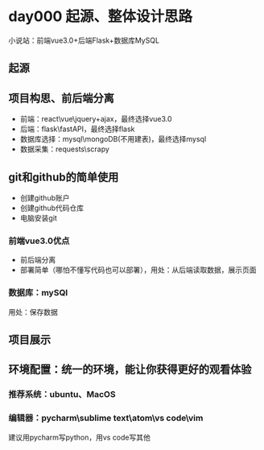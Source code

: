 # day000 起源、整体设计思路
小说站：前端vue3.0+后端Flask+数据库MySQL

## 起源
## 项目构思、前后端分离
- 前端：react\vue\jquery+ajax，最终选择vue3.0
- 后端：flask\fastAPI，最终选择flask
- 数据库选择：mysql\mongoDB(不用建表)，最终选择mysql
- 数据采集：requests\scrapy

## git和github的简单使用
- 创建github账户
- 创建github代码仓库
- 电脑安装git

### 前端vue3.0优点
- 前后端分离
- 部署简单（哪怕不懂写代码也可以部署），用处：从后端读取数据，展示页面

### 数据库：mySQl
用处：保存数据

## 项目展示

## 环境配置：统一的环境，能让你获得更好的观看体验
### 推荐系统：ubuntu、MacOS
### 编辑器：pycharm\sublime text\atom\vs code\vim
建议用pycharm写python，用vs code写其他

